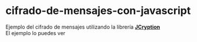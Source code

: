 cifrado-de-mensajes-con-javascript
==================================
Ejemplo del cifrado de mensajes utilizando la librería <strong><a href="http://www.jcryption.org/" target="_blank">JCryption</a></strong><br>
El ejemplo lo puedes ver 
